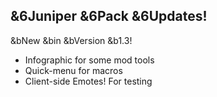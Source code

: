 ## &6Juniper &6Pack &6Updates!
 &bNew &bin &bVersion &b1.3!
+ Infographic for some mod tools
+ Quick-menu for macros
+ Client-side Emotes! For testing
